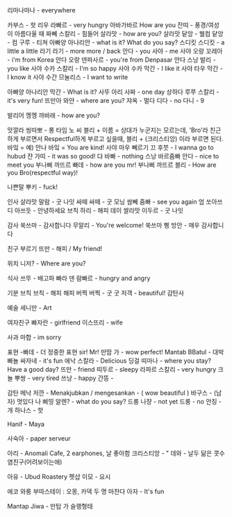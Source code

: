 
리마나마나 - everywhere


카부스 - 핫
리우 라빠르 - very hungry
아바가바르 How are you
잔띠 - 풍경/여성 이 아름다울 때
짜뻬 스칼리 - 힘들어
살라맛 - how are you?
살라맛 닽앙 - 웰컴
닽앙 - 컴
구루 - 티쳐
아빠양 아나리안 - what is it? What do you say?
스디킷 스디킷 - a little a little
라기 라기 - more more / back
안다 - you 
사야 - me 
사야 오랑 꼬레아 - i'm from Korea
안다 오랑 덴파사르 - you're from Denpasar
안다 스낭 발리 - you like 
사야 수카 스칼리 - I'm so happy
사야 수카 막간 - I like it
사야 타우 막간 - I know it
사야 수간 므눌리스 - I want to write

아빠양 아나리안 막간 - What is it?
사뚜 아리 사짜 - one day
상하다 루쭈 스칼리 - it's very fun!
뜨만아 와얀 - where are you?
쟈옥 - 멀다
디다 - no 
다니 - 9

발리어
껭껭 까바래 - how are you?


맛깔라 씽따뽀 - 롱 타임 노 씨
블리 + 이름 = 상대가 누군지는 모르는데, 'Bro'라 친근하게 부르면서 Respectful하게 부르고 싶을때, 블리 + (크리스티앙) 이라 부르면 된다.
바잌 = 예) 안나 바잌 = You are kind! 
사야 마우 뻬르기 끄 후붓 - I wanna go to hubud
쟌 가띠 - it was so good!
댜 바빠 - nothing
스낭 바르줌빠 안다 - nice to meet you
부나삐 까뜨르 빠데 - how are you mr! 
부나삐 까뜨르 블리 - How are you Bro(respectful way)!

나쁜말
뿌키 - fuck!

인사
살라맛 말람 - 굿 나잇
싸떼 싸떼 - 굿 모닝
쌈뻬 줌빠 - see you again
엄 쏘아쓰디 아쓰둣 - 안녕하세요
브칙 하리 - 해피 데이
쌀라맛 이두르 - 굿 나잇

감사
쑥쓰마 - 감사합니다
무알리 - You're welcome!
쑥쓰마 삥 방안 - 매우 감사합니다

친구 부르기
뜨만 - 해피 / My friend!

위치
니저? - Where are you?

식사
쓰뚜 - 배고파
빠라 덴 람빠르 - hungry and angry

기분
브칙 브칙 - 해피 해피
버찍 버찍 - 굿 굿
저객 - beautiful! 감탄사

예술
세니만 - Art

여자친구
빠자란 - girlfriend
이스뜨리 - wife

사과
마합 - im sorry

표현
-빠데 - 더 정중한 표현 sir! Mr!
만땀 가 - wow perfect!
Mantab BBatul - 대박
빠뇰 싸자네 - it's fun 
에낙 스칼라 - Delicious
딩걸 띠마나 - where you stay?
Have a good day?
뜨만 - friend
띠두르 - sleepy
라파르 스칼리 - very hungry
크뇰 뿌쌍 - very tired
쓰낭 - happy 
간뜽 - 

감탄
메낙 저깐 - Menakjubkan / mengesankan - ( wow beautiful )
바구스 - (남자) 멋있다
나 삐띵 알렌? - what do you say?
드룽 나쟝 - not yet
드룽 - no
안징 - 개
하나스 - 핫

Hanif -
Maya

사숙아 - paper serveur 

아리 - Anomali Cafe, 2 earphones, 날 좋아함
크리스티앙 - "
데와 - 날두 닮은 콧수염친구(어려보이는애)

아유 - Ubud Roastery
펫샵 이모 - 요시


에코 와룽
부따스테이 : 오몽, 카덱 두 명
마찬다 아자 - It's fun


Mantap Jiwa - 만탑 가 슬랭형태